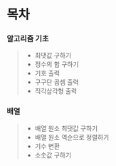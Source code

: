 # 목차
### 알고리즘 기초
> - 최댓값 구하기 
> - 정수의 합 구하기
> - 기호 출력
> - 구구단 곱셈 출력
> - 직각삼각형 출력
### 배열
> - 배열 원소 최댓값 구하기
> - 배열 원소 역순으로 정렬하기
> - 기수 변환
> - 소숫값 구하기
